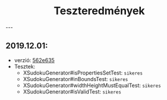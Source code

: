 <center><h1>Teszteredmények</h1></center>
---

## 2019.12.01:
- verzió: [562e635](https://github.com/versenyi98/Sudoku/commit/562e635bd5973d1e4c8d80dec811c4e368a6b551)
- Tesztek:
  - XSudokuGenerator\#isPropertiesSetTest: `sikeres`
  - XSudokuGenerator\#inBoundsTest: `sikeres`
  - XSudokuGenerator\#widthHeightMustEqualTest: `sikeres`
  - XSudokuGenerator\#isValidTest: `sikeres`